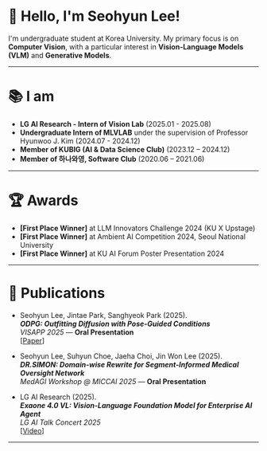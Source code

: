 # 👋 Hello, I'm Seohyun Lee!

I'm undergraduate student at Korea University. My primary focus is on **Computer Vision**, with a particular interest in **Vision-Language Models (VLM)** and **Generative Models**.

---

# 📚 I am
- **LG AI Research - Intern of Vision Lab** (2025.01 - 2025.08)
- **Undergraduate Intern of MLVLAB** under the supervision of Professor Hyunwoo J. Kim (2024.07 - 2024.12)
- **Member of KUBIG (AI & Data Science Club)** (2023.12 – 2024.12)
- **Member of 하나와영, Software Club** (2020.06 – 2021.06)

---
# 🏆 Awards
- **[First Place Winner]** at LLM Innovators Challenge 2024 (KU X Upstage)
- **[First Place Winner]** at Ambient AI Competition 2024, Seoul National University
- **[First Place Winner]** at KU AI Forum Poster Presentation 2024
---

# 📄 Publications

- Seohyun Lee, Jintae Park, Sanghyeok Park (2025).  
  **_ODPG: Outfitting Diffusion with Pose-Guided Conditions_**  
  *VISAPP 2025* — **Oral Presentation**  
  [[Paper](https://www.scitepress.org/publishedPapers/2025/131506/pdf/index.html)]

- Seohyun Lee, Suhyun Choe, Jaeha Choi, Jin Won Lee (2025).  
  **_DR.SIMON: Domain-wise Rewrite for Segment-Informed Medical Oversight Network_**  
  *MedAGI Workshop @ MICCAI 2025* — **Oral Presentation**

- LG AI Research (2025).  
  **_Exaone 4.0 VL: Vision-Language Foundation Model for Enterprise AI Agent_**  
  *LG AI Talk Concert 2025*  
  [[Video](https://www.youtube.com/watch?v=EGzIMo4AizA&t=1323s)]

---

